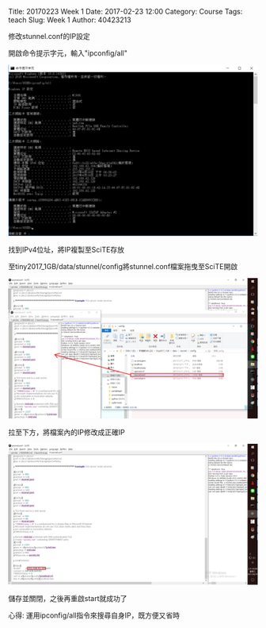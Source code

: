 Title: 20170223 Week 1
Date: 2017-02-23 12:00
Category: Course
Tags: teach
Slug: Week 1
Author: 40423213

<p>修改stunnel.conf的IP設定</p>
<p>開啟命令提示字元，輸入"ipconfig/all"</p>
<p><img src="../data/11.png" width="800" />
<!-- PELICAN_END_SUMMARY -->
<p>找到IPv4位址，將IP複製至SciTE存放</p>
<p>至tiny2017_1GB/data/stunnel/config將stunnel.conf檔案拖曳至SciTE開啟</p>
<img src="../data/12.png" width="800" />
<p>拉至下方，將檔案內的IP修改成正確IP</p>
<img src="../data/13.png" width="800" />
<p>儲存並關閉，之後再重啟start就成功了</p>
<p>心得: 運用ipconfig/all指令來搜尋自身IP，既方便又省時</p>